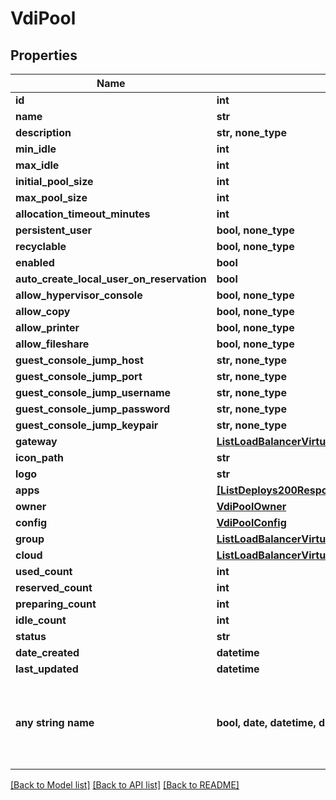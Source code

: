 # VdiPool


## Properties
Name | Type | Description | Notes
------------ | ------------- | ------------- | -------------
**id** | **int** |  | [optional] 
**name** | **str** |  | [optional] 
**description** | **str, none_type** |  | [optional] 
**min_idle** | **int** |  | [optional] 
**max_idle** | **int** |  | [optional] 
**initial_pool_size** | **int** |  | [optional] 
**max_pool_size** | **int** |  | [optional] 
**allocation_timeout_minutes** | **int** |  | [optional] 
**persistent_user** | **bool, none_type** |  | [optional] 
**recyclable** | **bool, none_type** |  | [optional] 
**enabled** | **bool** |  | [optional] 
**auto_create_local_user_on_reservation** | **bool** |  | [optional] 
**allow_hypervisor_console** | **bool, none_type** |  | [optional] 
**allow_copy** | **bool, none_type** |  | [optional] 
**allow_printer** | **bool, none_type** |  | [optional] 
**allow_fileshare** | **bool, none_type** |  | [optional] 
**guest_console_jump_host** | **str, none_type** |  | [optional] 
**guest_console_jump_port** | **str, none_type** |  | [optional] 
**guest_console_jump_username** | **str, none_type** |  | [optional] 
**guest_console_jump_password** | **str, none_type** |  | [optional] 
**guest_console_jump_keypair** | **str, none_type** |  | [optional] 
**gateway** | [**ListLoadBalancerVirtualServers200ResponseAllOfLoadBalancerInstancesInnerSslCert**](ListLoadBalancerVirtualServers200ResponseAllOfLoadBalancerInstancesInnerSslCert.md) |  | [optional] 
**icon_path** | **str** |  | [optional] 
**logo** | **str** |  | [optional] 
**apps** | [**[ListDeploys200ResponseAllOfAppDeploysInnerInstance]**](ListDeploys200ResponseAllOfAppDeploysInnerInstance.md) |  | [optional] 
**owner** | [**VdiPoolOwner**](VdiPoolOwner.md) |  | [optional] 
**config** | [**VdiPoolConfig**](VdiPoolConfig.md) |  | [optional] 
**group** | [**ListLoadBalancerVirtualServers200ResponseAllOfLoadBalancerInstancesInnerSslCert**](ListLoadBalancerVirtualServers200ResponseAllOfLoadBalancerInstancesInnerSslCert.md) |  | [optional] 
**cloud** | [**ListLoadBalancerVirtualServers200ResponseAllOfLoadBalancerInstancesInnerSslCert**](ListLoadBalancerVirtualServers200ResponseAllOfLoadBalancerInstancesInnerSslCert.md) |  | [optional] 
**used_count** | **int** |  | [optional] 
**reserved_count** | **int** |  | [optional] 
**preparing_count** | **int** |  | [optional] 
**idle_count** | **int** |  | [optional] 
**status** | **str** |  | [optional] 
**date_created** | **datetime** |  | [optional] 
**last_updated** | **datetime** |  | [optional] 
**any string name** | **bool, date, datetime, dict, float, int, list, str, none_type** | any string name can be used but the value must be the correct type | [optional]

[[Back to Model list]](../README.md#documentation-for-models) [[Back to API list]](../README.md#documentation-for-api-endpoints) [[Back to README]](../README.md)


